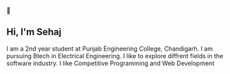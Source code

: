 👋 <h2> Hi, I'm Sehaj </h3>

I am a 2nd year student at Punjab Engineering College, Chandigarh. I am pursuing Btech in Electrical Engineering. 
I like to explore diffrent fields in the software industry. 
I like Competitive Programming and Web Development
 
